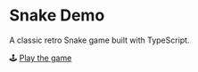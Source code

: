 # Snake Demo

A classic retro Snake game built with TypeScript.

🕹 [Play the game](https://hardware-forest-utopia.github.io/codexplayground2/)
